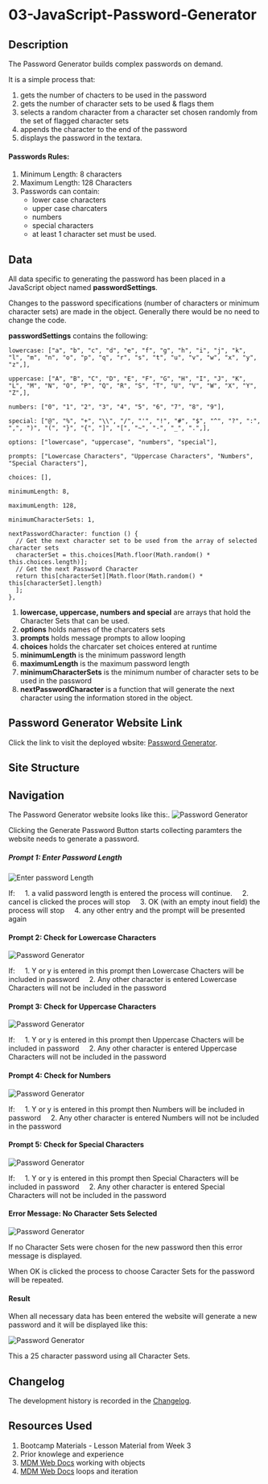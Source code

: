 # 03-JavaScript-Password-Generator

## Description
The Password Generator builds complex passwords on demand.

It is a simple process that:
1. gets the number of chacters to be used in the password
2. gets the number of character sets to be used & flags them
3. selects a random character from a character set chosen randomly from the set of flagged character sets
4. appends the character to the end of the password
5. displays the password in the textara.

#### Passwords Rules:
1. Minimum Length: 8 characters
2. Maximum Length: 128 Characters
3. Passwords can contain:
    * lower case characters
    * upper case charcaters
    * numbers
    * special characters
    * at least 1 character set must be used.

## Data
All data specific to generating the password has been placed in a JavaScript object named **passwordSettings**.

Changes to the password specifications (number of characters or minimum character sets) are made in the object. Generally there would be no need to change the code. 

**passwordSettings** contains the following:

    lowercase: ["a", "b", "c", "d", "e", "f", "g", "h", "i", "j", "k", "l", "m", "n", "o", "p", "q", "r", "s", "t", "u", "v", "w", "x", "y", "z",],
    
    uppercase: ["A", "B", "C", "D", "E", "F", "G", "H", "I", "J", "K", "L", "M", "N", "O", "P", "Q", "R", "S", "T", "U", "V", "W", "X", "Y", "Z",],
    
    numbers: ["0", "1", "2", "3", "4", "5", "6", "7", "8", "9"],
    
    special: ["@", "%", "+", "\\", "/", "'", "!", "#", "$", "^", "?", ":", ",", ")", "(", "}", "{", "]", "[", "~", "-", "_", ".",],
    
    options: ["lowercase", "uppercase", "numbers", "special"],
    
    prompts: ["Lowercase Characters", "Uppercase Characters", "Numbers", "Special Characters"],
    
    choices: [],
    
    minimumLength: 8,
    
    maximumLength: 128,
    
    minimumCharacterSets: 1,
    
    nextPasswordCharacter: function () {
      // Get the next character set to be used from the array of selected character sets
      characterSet = this.choices[Math.floor(Math.random() * this.choices.length)];
      // Get the next Password Character
      return this[characterSet][Math.floor(Math.random() * this[characterSet].length)
      ];
    },
 
1. **lowercase, uppercase, numbers and special** are arrays that hold the Character Sets that can be used.
2. **options** holds names of the charcaters sets
3. **prompts** holds message prompts to allow looping
4. **choices** holds the charcater set choices entered at runtime
5. **minimumLength** is the minimum password length
6. **maximumLength** is the maximum password length
7. **minimumCharacterSets** is the minimum number of character sets to be used in the password
8. **nextPasswordCharacter** is a function that will generate the next character using the information stored in the object.



## Password Generator Website Link
Click the link to visit the deployed wbsite: [Password Generator][def1].

## Site Structure

## Navigation

The Password Generator website looks like this:. 
![Password Generator](assets/websiteImages/passwordGenerator.png)

Clicking the Generate Password Button starts collecting paramters the website needs to generate a password.

##### Prompt 1: Enter Password Length

![Enter password Length](assets/websiteImages/getPasswordLength.png)

If:
&nbsp;&nbsp;&nbsp;&nbsp;1. a valid password length is entered the process will continue.
&nbsp;&nbsp;&nbsp;&nbsp;2. cancel is clicked the proces will stop
&nbsp;&nbsp;&nbsp;&nbsp;3. OK (with an empty inout field) the process will stop
&nbsp;&nbsp;&nbsp;&nbsp;4. any other entry and the prompt will be presented again

#### Prompt 2: Check for Lowercase Characters

![Password Generator](assets/websiteImages/checkForLowercaseChars.png)

If:
&nbsp;&nbsp;&nbsp;&nbsp;1. Y or y is entered in this prompt then Lowercase Chacters will be included in password
&nbsp;&nbsp;&nbsp;&nbsp;2. Any other character is entered Lowercase Characters will not be included in the password

#### Prompt 3: Check for Uppercase Characters

![Password Generator](assets/websiteImages/checkForUpperercaseChars.png)

If:
&nbsp;&nbsp;&nbsp;&nbsp;1. Y or y is entered in this prompt then Uppercase Chacters will be included in password
&nbsp;&nbsp;&nbsp;&nbsp;2. Any other character is entered Uppercase Characters will not be included in the password

#### Prompt 4: Check for Numbers

![Password Generator](assets/websiteImages/checkForNumbers.png)

If:
&nbsp;&nbsp;&nbsp;&nbsp;1. Y or y is entered in this prompt then Numbers will be included in password
&nbsp;&nbsp;&nbsp;&nbsp;2. Any other character is entered Numbers will not be included in the password

#### Prompt 5: Check for Special Characters

![Password Generator](assets/websiteImages/checkForSpecialChars.png)

If:
&nbsp;&nbsp;&nbsp;&nbsp;1. Y or y is entered in this prompt then Special Characters will be included in password
&nbsp;&nbsp;&nbsp;&nbsp;2. Any other character is entered Special Characters will not be included in the password

#### Error Message: No Character Sets Selected
![Password Generator](assets/websiteImages/NoCharSetsSelected.png)

If no Character Sets were chosen for the new password then this error message is displayed.

When OK is clicked the process to choose Caracter Sets for the password will be repeated.

#### Result
When all necessary data has been entered the website will generate a new password and it will be displayed like this: 

![Password Generator](assets/websiteImages/generatedPasswordScreen.png)

This a 25 character password using all Character Sets.

## Changelog
The development history is recorded in the [Changelog](./CHANGELOG.md).

## Resources Used
1. Bootcamp Materials - Lesson Material from Week 3
2. Prior knowlege and experience
3. [MDM Web Docs][def2] working with objects
4. [MDM Web Docs][def3] loops and iteration

[def1]: https://dingogap.github.io/03-JavaScript-Password-Generator/
[def2]: https://developer.mozilla.org/en-US/docs/Web/JavaScript/Guide/Working_with_objects
[def3]: https://developer.mozilla.org/en-US/docs/Web/JavaScript/Guide/Loops_and_iteration


